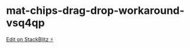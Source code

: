 # mat-chips-drag-drop-workaround-vsq4qp

[Edit on StackBlitz ⚡️](https://stackblitz.com/edit/mat-chips-drag-drop-workaround-vsq4qp)